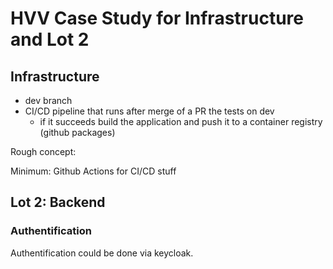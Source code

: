 # HVV Case Study for Infrastructure and Lot 2

## Infrastructure

* dev branch
* CI/CD pipeline that runs after merge of a PR the tests on dev
    * if it succeeds build the application and push it to a container registry (github packages)

Rough concept:

Minimum: Github Actions for CI/CD stuff

## Lot 2: Backend

### Authentification
Authentification could be done via keycloak.
